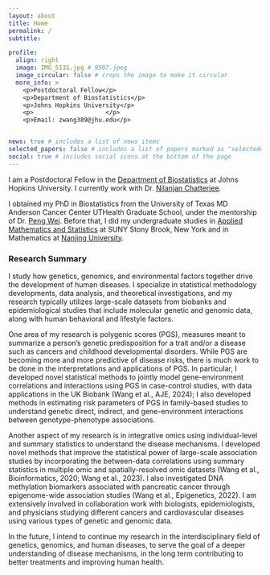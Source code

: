 ```yaml
---
layout: about
title: Home
permalink: /
subtitle: 

profile:
  align: right
  image: IMG_5131.jpg # 9507.jpeg 
  image_circular: false # crops the image to make it circular
  more_info: >
    <p>Postdoctoral Fellow</p>
    <p>Department of Biostatistics</p>
    <p>Johns Hopkins University</p>
    <p>                    </p>
    <p>Email: zwang389@jhu.edu</p>


news: true # includes a list of news items
selected_papers: false # includes a list of papers marked as "selected={true}"
social: true # includes social icons at the bottom of the page
---
```



I am a Postdoctoral Fellow in the [Department of Biostatistics](https://publichealth.jhu.edu/departments/biostatistics) at Johns Hopkins University. I currently work with Dr. [Nilanjan Chatterjee](https://publichealth.jhu.edu/faculty/1826/nilanjan-chatterjee). 

I obtained my PhD in Biostatistics from the University of Texas MD Anderson Cancer Center UTHealth Graduate School, under the mentorship of Dr. [Peng Wei](https://faculty.mdanderson.org/profiles/peng_wei.html). Before that, I did my undergraduate studies in [Applied Mathematics and Statistics](https://www.stonybrook.edu/commcms/ams/) at SUNY Stony Brook, New York and in Mathematics at [Nanjing University](https://www.nju.edu.cn/en/).



### Research Summary
I study how genetics, genomics, and environmental factors together drive the development of human diseases. I specialize in statistical methodology developments, data analysis, and theoretical investigations, and my research typically utilizes large-scale datasets from biobanks and epidemiological studies that include molecular genetic and genomic data, along with human behavioral and lifestyle factors.

One area of my research is polygenic scores (PGS), measures meant to summarize a person’s genetic predisposition for a trait and/or a disease such as cancers and childhood developmental disorders. While PGS are becoming more and more predictive of disease risks, there is much work to be done in the interpretations and applications of PGS. In particular, I developed novel statistical methods to jointly model gene-environment correlations and interactions using PGS in case-control studies, with data applications in the UK Biobank (Wang et al., AJE, 2024); I also developed methods in estimating risk parameters of PGS in family-based studies to understand genetic direct, indirect, and gene-environment interactions between genotype-phenotype associations.

Another aspect of my research is in integrative omics using individual-level and summary statistics to understand the disease mechanisms. I developed novel methods that improve the statistical power of large-scale association studies by incorporating the between-data correlations using summary statistics in multiple omic and spatially-resolved omic datasets (Wang et al., Bioinformatics, 2020; Wang et al., 2023). I also investigated DNA methylation biomarkers associated with pancreatic cancer through epigenome-wide association studies (Wang et al., Epigenetics, 2022). I am extensively involved in collaboration work with biologists, epidemiologists, and physicians studying different cancers and cardiovascular diseases using various types of genetic and genomic data.

In the future, I intend to continue my research in the interdisciplinary field of genetics, genomics, and human diseases, to serve the goal of a deeper understanding of disease mechanisms, in the long term contributing to better treatments and improving human health.

